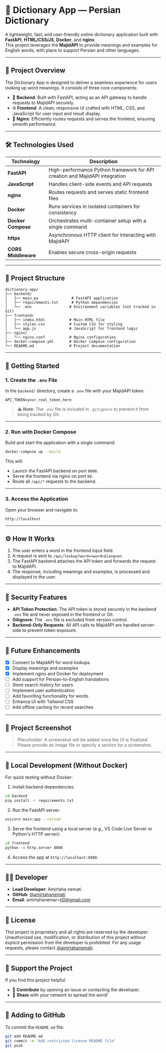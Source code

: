 # 📖 Dictionary App — Persian Dictionary

A lightweight, fast, and user-friendly online dictionary application built with **FastAPI**, **HTML/CSS/JS**, **Docker**, and **nginx**.  
This project leverages the **MajidAPI** to provide meanings and examples for English words, with plans to support Persian and other languages.

---

## 🎯 Project Overview

The Dictionary App is designed to deliver a seamless experience for users looking up word meanings. It consists of three core components:

- 🐍 **Backend**: Built with FastAPI, acting as an API gateway to handle requests to MajidAPI securely.
- 🌐 **Frontend**: A clean, responsive UI crafted with HTML, CSS, and JavaScript for user input and result display.
- 🧭 **Nginx**: Efficiently routes requests and serves the frontend, ensuring smooth performance.

---

## 🛠️ Technologies Used

| Technology        | Description |
|-------------------|-------------|
| **FastAPI**       | High-performance Python framework for API creation and MajidAPI integration |
| **JavaScript**    | Handles client-side events and API requests |
| **nginx**         | Routes requests and serves static frontend files |
| **Docker**        | Runs services in isolated containers for consistency |
| **Docker Compose**| Orchestrates multi-container setup with a single command |
| **httpx**         | Asynchronous HTTP client for interacting with MajidAPI |
| **CORS Middleware**| Enables secure cross-origin requests |

---

## 📂 Project Structure

```
dictionary-app/
├── backend/
│   ├── main.py               # FastAPI application
│   ├── requirements.txt      # Python dependencies
│   └── .env                 # Environment variables (not tracked in Git)
├── frontend/
│   ├── index.html           # Main HTML file
│   ├── styles.css           # Custom CSS for styling
│   └── app.js               # JavaScript for frontend logic
├── nginx/
│   └── nginx.conf           # Nginx configuration
├── docker-compose.yml       # Docker Compose configuration
└── README.md                # Project documentation
```

---

## 🚀 Getting Started

### 1. Create the `.env` File

In the `backend/` directory, create a `.env` file with your MajidAPI token:

```
API_TOKEN=your_real_token_here
```

> ⚠️ **Note**: The `.env` file is included in `.gitignore` to prevent it from being tracked by Git.

---

### 2. Run with Docker Compose

Build and start the application with a single command:

```bash
docker-compose up --build
```

This will:
- Launch the FastAPI backend on port `8000`.
- Serve the frontend via nginx on port `80`.
- Route all `/api/*` requests to the backend.

---

### 3. Access the Application

Open your browser and navigate to:

```
http://localhost
```

---

## ⚙️ How It Works

1. The user enters a word in the frontend input field.
2. A request is sent to `/api/lookup?word=<word>&lang=en`.
3. The FastAPI backend attaches the API token and forwards the request to MajidAPI.
4. The response, including meanings and examples, is processed and displayed to the user.

---

## 🔐 Security Features

- **API Token Protection**: The API token is stored securely in the backend `.env` file and never exposed in the frontend or Git.
- **Gitignore**: The `.env` file is excluded from version control.
- **Backend-Only Requests**: All API calls to MajidAPI are handled server-side to prevent token exposure.

---

## 🌟 Future Enhancements

- [x] Connect to MajidAPI for word lookups
- [x] Display meanings and examples
- [x] Implement nginx and Docker for deployment
- [ ] Add support for Persian-to-English translations
- [ ] Store search history for users
- [ ] Implement user authentication
- [ ] Add favoriting functionality for words
- [ ] Enhance UI with Tailwind CSS
- [ ] Add offline caching for recent searches

---

## 📸 Project Screenshot

> *Placeholder*: A screenshot will be added once the UI is finalized. Please provide an image file or specify a section for a screenshot.

---

## 🧪 Local Development (Without Docker)

For quick testing without Docker:

1. Install backend dependencies:

```bash
cd backend
pip install -r requirements.txt
```

2. Run the FastAPI server:

```bash
uvicorn main:app --reload
```

3. Serve the frontend using a local server (e.g., VS Code Live Server or Python's HTTP server):

```bash
cd frontend
python -m http.server 8080
```

4. Access the app at `http://localhost:8080`.

---

## 👨‍💻 Developer

- **Lead Developer**: Amirtaha nemati
- **GitHub**: [@amirtahanemati](https://github.com/amirtahanemati)
- **Email**: amirtahanemar=ti0@gmail.com

---

## 📜 License

This project is proprietary and all rights are reserved by the developer. Unauthorized use, modification, or distribution of this project without explicit permission from the developer is prohibited. For any usage requests, please contact [@amirtahanemati](https://github.com/amirtahanemati).

---

## 🌟 Support the Project

If you find this project helpful:
- 💬 **Contribute** by opening an issue or contacting the developer.
- 📢 **Share** with your network to spread the word!

---

## 📌 Adding to GitHub

To commit the `README.md` file:

```bash
git add README.md
git commit -m "Add restricted license README file"
git push
```
